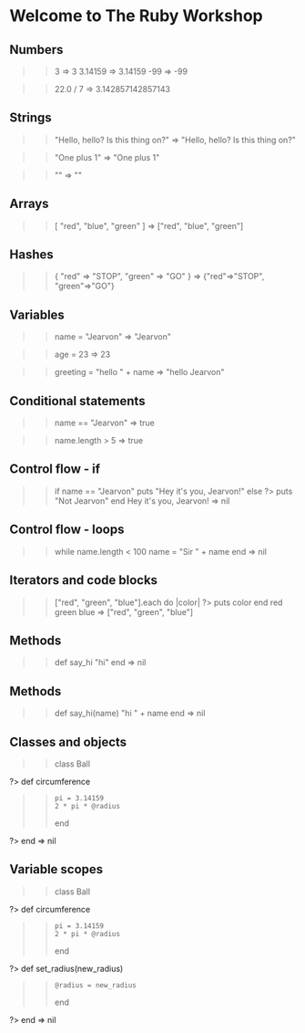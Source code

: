 # Welcome to The Ruby Workshop

## Numbers

>> 3
=> 3
>> 3.14159
=> 3.14159
>> -99
=> -99

>> 22.0 / 7
=> 3.142857142857143

## Strings

>> "Hello, hello? Is this thing on?" 
=> "Hello, hello? Is this thing on?"

>> "One plus 1"
=> "One plus 1"

>> ""
=> ""

## Arrays

>> [ "red", "blue", "green" ]
=> ["red", "blue", "green"]

## Hashes

>> { "red" => "STOP",  "green" => "GO" }
=> {"red"=>"STOP", "green"=>"GO"}

## Variables

>> name = "Jearvon"
=> "Jearvon"

>> age = 23
=> 23

>> greeting = "hello " + name
=> "hello Jearvon"

## Conditional statements

>> name == "Jearvon"
=> true

>> name.length > 5
=> true

## Control flow - if

>> if name == "Jearvon"
>>   puts "Hey it's you, Jearvon!"
>> else
?>   puts "Not Jearvon"
>> end
Hey it's you, Jearvon!
=> nil

## Control flow - loops

>> while name.length < 100
>>   name = "Sir " + name
>> end
=> nil

## Iterators and code blocks

>> ["red", "green", "blue"].each do |color|
?>   puts color
>> end
red
green
blue
=> ["red", "green", "blue"]

## Methods

>> def say_hi
>>   "hi"
>> end
=> nil

## Methods

>> def say_hi(name)
>>   "hi " + name
>> end
=> nil

## Classes and objects

>> class Ball
>> 
?>   def circumference
>>     pi = 3.14159
>>     2 * pi * @radius
>>   end
>> 
?> end
=> nil

## Variable scopes

>> class Ball
>> 
?>   def circumference
>>     pi = 3.14159
>>     2 * pi * @radius
>>   end
>> 
?>   def set_radius(new_radius)
>>     @radius = new_radius
>>   end
>> 
?> end
=> nil
